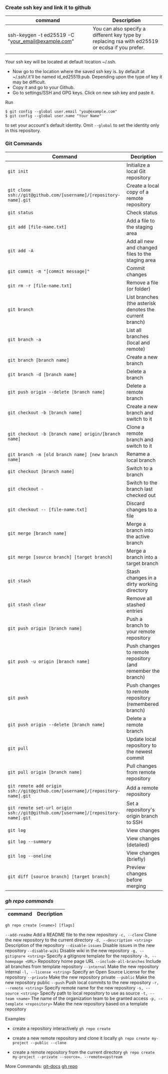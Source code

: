 ### Create ssh key and link it to github
| command | Description |
| ---- | ---- |
| ssh-keygen -t ed25519 -C "your_email@example.com" | You can also specify a different key type by replacing rsa with ed25519 or ecdsa if you prefer. |
|  |  |

Your ssh key will be located at default location ~/.ssh.
- Now go to the location where the saved  ssh key is. by default at ~/.ssh/.it'll be named id_ed25519.pub. Depending upon the type of key it may be difficult.
- Copy it and go to your Github.
- Go to settings/SSH and GPG keys. Click on new ssh key and paste it.

Run
~~~
$ git config --global user.email "you@example.com"
$ git config --global user.name "Your Name"
~~~

to set your account's default identity.
Omit `--global` to set the identity only in this repository.

### **Git Commands**

| Command | Decription |
| --------------------------------------------------------------------- | --------------------------------- |
| `git init`                                                            | Initialize a local Git repository |
| `git clone ssh://git@github.com/[username]/[repository-name].git`     | Create a local copy of a remote repository |
| `git status`                                                          | Check status |
| `git add [file-name.txt]`                                             | Add a file to the staging area |
| `git add -A`                                                          | Add all new and changed files to the staging area |
| `git commit -m "[commit message]"`                                    | Commit changes |
| `git rm -r [file-name.txt]`                                           | Remove a file (or folder) |
| `git branch`                                                          | List branches (the asterisk denotes the current branch) |
| `git branch -a`                                                       | List all branches (local and remote) |
| `git branch [branch name]`                                            | Create a new branch |
| `git branch -d [branch name]`                                         | Delete a branch |
| `git push origin --delete [branch name]`                              | Delete a remote branch |
| `git checkout -b [branch name]`                                       | Create a new branch and switch to it |
| `git checkout -b [branch name] origin/[branch name]`                  | Clone a remote branch and switch to it |
| `git branch -m [old branch name] [new branch name]`                   | Rename a local branch |
| `git checkout [branch name]`                                          | Switch to a branch |
| `git checkout -`                                                      | Switch to the branch last checked out |
| `git checkout -- [file-name.txt]`                                     | Discard changes to a file |
| `git merge [branch name]`                                             | Merge a branch into the active branch |
| `git merge [source branch] [target branch]`                           | Merge a branch into a target branch |
| `git stash`                                                           | Stash changes in a dirty working directory |
| `git stash clear`                                                     | Remove all stashed entries |
| `git push origin [branch name]`                                       | Push a branch to your remote repository |
| `git push -u origin [branch name]`                                    | Push changes to remote repository (and remember the branch) |
| `git push`                                                            | Push changes to remote repository (remembered branch) |
| `git push origin --delete [branch name]`                               | Delete a remote branch |
| `git pull`                                                            | Update local repository to the newest commit |
| `git pull origin [branch name]`                                       | Pull changes from remote repository |
| `git remote add origin ssh://git@github.com/[username]/[repository-name].git` | Add a remote repository |
| `git remote set-url origin ssh://git@github.com/[username]/[repository-name].git` | Set a repository's origin branch to SSH |
| `git log`                                                             | View changes |
| `git log --summary`                                                   | View changes (detailed) |
| `git log --oneline`                                                   | View changes (briefly) |
| `git diff [source branch] [target branch]`                            | Preview changes before merging |

### *gh repo commands*
| command | Decription |
| ------------------| ------------------------|
`gh repo create [<name>] [flags]`

`--add-readme`
    Add a README file to the new repository
`-c, --clone`
    Clone the new repository to the current directory
`-d, --description <string>`
    Description of the repository
`--disable-issues`
    Disable issues in the new repository
`--disable-wiki`
    Disable wiki in the new repository
`-g, --gitignore <string>`
    Specify a gitignore template for the repository
`-h, --homepage <URL>`
    Repository home page URL
`--include-all-branches`
    Include all branches from template repository
`--internal`
    Make the new repository internal
`-l, --license <string>`
    Specify an Open Source License for the repository
`--private`
    Make the new repository private
`--public`
    Make the new repository public
`--push`
    Push local commits to the new repository
`-r, --remote <string>`
    Specify remote name for the new repository
`-s, --source <string>`
    Specify path to local repository to use as source
`-t, --team <name>`
    The name of the organization team to be granted access
`-p, --template <repository>`
    Make the new repository based on a template repository

Examples

- create a repository interactively
`gh repo create`

- create a new remote repository and clone it locally
`gh repo create my-project --public --clone`

- create a remote repository from the current directory
`gh repo create my-project --private --source=. --remote=upstream`

More Commands: 
[git-docs](https://git-scm.com/docs/git)
[gh repo](https://cli.github.com/manual/gh_repo)
